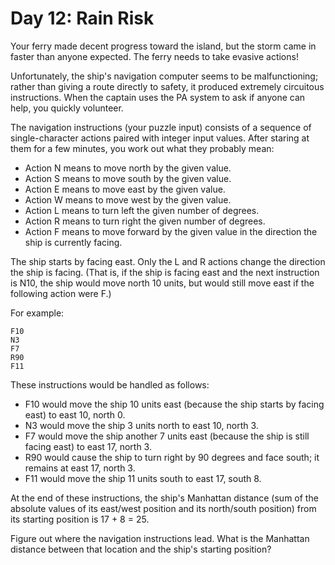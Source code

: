 # Day 12: Rain Risk

Your ferry made decent progress toward the island, but the storm came in faster than anyone expected. The ferry needs to take evasive actions!

Unfortunately, the ship's navigation computer seems to be malfunctioning; rather than giving a route directly to safety, it produced extremely circuitous instructions. When the captain uses the PA system to ask if anyone can help, you quickly volunteer.

The navigation instructions (your puzzle input) consists of a sequence of single-character actions paired with integer input values. After staring at them for a few minutes, you work out what they probably mean:

-   Action N means to move north by the given value.
-   Action S means to move south by the given value.
-   Action E means to move east by the given value.
-   Action W means to move west by the given value.
-   Action L means to turn left the given number of degrees.
-   Action R means to turn right the given number of degrees.
-   Action F means to move forward by the given value in the direction the ship is currently facing.

The ship starts by facing east. Only the L and R actions change the direction the ship is facing. (That is, if the ship is facing east and the next instruction is N10, the ship would move north 10 units, but would still move east if the following action were F.)

For example:

```
F10
N3
F7
R90
F11
```

These instructions would be handled as follows:

-   F10 would move the ship 10 units east (because the ship starts by facing east) to east 10, north 0.
-   N3 would move the ship 3 units north to east 10, north 3.
-   F7 would move the ship another 7 units east (because the ship is still facing east) to east 17, north 3.
-   R90 would cause the ship to turn right by 90 degrees and face south; it remains at east 17, north 3.
-   F11 would move the ship 11 units south to east 17, south 8.

At the end of these instructions, the ship's Manhattan distance (sum of the absolute values of its east/west position and its north/south position) from its starting position is 17 + 8 = 25.

Figure out where the navigation instructions lead. What is the Manhattan distance between that location and the ship's starting position?
